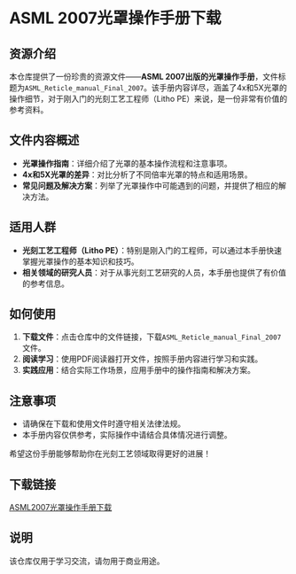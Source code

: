 # ASML 2007光罩操作手册下载

## 资源介绍

本仓库提供了一份珍贵的资源文件——**ASML 2007出版的光罩操作手册**，文件标题为`ASML_Reticle_manual_Final_2007`。该手册内容详尽，涵盖了4x和5X光罩的操作细节，对于刚入门的光刻工艺工程师（Litho PE）来说，是一份非常有价值的参考资料。

## 文件内容概述

- **光罩操作指南**：详细介绍了光罩的基本操作流程和注意事项。
- **4x和5X光罩的差异**：对比分析了不同倍率光罩的特点和适用场景。
- **常见问题及解决方案**：列举了光罩操作中可能遇到的问题，并提供了相应的解决方法。

## 适用人群

- **光刻工艺工程师（Litho PE）**：特别是刚入门的工程师，可以通过本手册快速掌握光罩操作的基本知识和技巧。
- **相关领域的研究人员**：对于从事光刻工艺研究的人员，本手册也提供了有价值的参考信息。

## 如何使用

1. **下载文件**：点击仓库中的文件链接，下载`ASML_Reticle_manual_Final_2007`文件。
2. **阅读学习**：使用PDF阅读器打开文件，按照手册内容进行学习和实践。
3. **实践应用**：结合实际工作场景，应用手册中的操作指南和解决方案。

## 注意事项

- 请确保在下载和使用文件时遵守相关法律法规。
- 本手册内容仅供参考，实际操作中请结合具体情况进行调整。

希望这份手册能够帮助你在光刻工艺领域取得更好的进展！

## 下载链接
[ASML2007光罩操作手册下载](https://pan.quark.cn/s/d3e020e79cad)

## 说明

该仓库仅用于学习交流，请勿用于商业用途。
